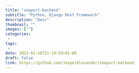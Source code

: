 ```yaml
---
title: "seaport-backend"
subtitle: "Python, Django Rest Framework"
description: "Desc"
thumbnail: ""
images: [""]
categories: 
 - 
tags:
 - 
date: 2023-01-26T21:19:53+01:00
draft: false
link: https://github.com/JasperAlexander/seaport-backend
---
```

